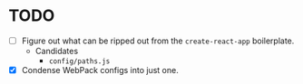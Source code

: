 # TODO

- [ ] Figure out what can be ripped out from the `create-react-app` boilerplate.
  - Candidates
    - `config/paths.js`
- [x] Condense WebPack configs into just one.
